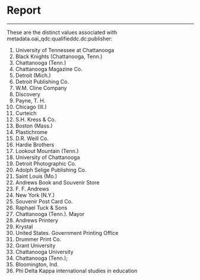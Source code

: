 # Report
---
These are the distinct values associated with metadata.oai_qdc:qualifieddc.dc:publisher:

1. University of Tennessee at Chattanooga
2. Black Knights (Chattanooga, Tenn.)
3. Chattanooga (Tenn.)
4. Chattanooga Magazine Co.
5. Detroit (Mich.)
6. Detroit Publishing Co.
7. W.M. Cline Company
8. Discovery
9. Payne, T. H.
10. Chicago (Ill.)
11. Curteich
12. S.H. Kress & Co.
13. Boston (Mass.)
14. Plastichrome
15. D.R. Weill Co.
16. Hardie Brothers
17. Lookout Mountain (Tenn.)
18. University of Chattanooga
19. Detroit Photographic Co.
20. Adolph Selige Publishing Co.
21. Saint Louis (Mo.)
22. Andrews Book and Souvenir Store
23. F. F. Andrews
24. New York (N.Y.)
25. Souvenir Post Card Co.
26. Raphael Tuck & Sons
27. Chattanooga (Tenn.). Mayor
28. Andrews Printery
29. Krystal
30. United States. Government Printing Office
31. Drummer Print Co.
32. Grant University
33. Chattanooga University
34. Chattanooga (Tenn.);
35. Bloomington, Ind.
36. Phi Delta Kappa international studies in education
